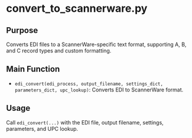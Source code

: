 # convert_to_scannerware.py

## Purpose
Converts EDI files to a ScannerWare-specific text format, supporting A, B, and C record types and custom formatting.

## Main Function
- `edi_convert(edi_process, output_filename, settings_dict, parameters_dict, upc_lookup)`: Converts EDI to ScannerWare format.

## Usage
Call `edi_convert(...)` with the EDI file, output filename, settings, parameters, and UPC lookup.
